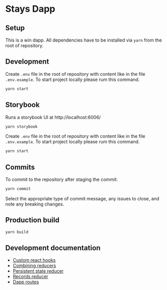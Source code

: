 # Stays Dapp

## Setup

This is a win dapp.
All dependencies have to be installed via `yarn` from the root of repository.

## Development

Create  `.env` file in the root of repository with content like in the file `.env.example`. To start project locally please rum this command.
```bash
yarn start
```

## Storybook

Runs a storybook UI at http://localhost:6006/
```bash
yarn storybook
```

Create  `.env` file in the root of repository with content like in the file `.env.example`. To start project locally please rum this command.
```bash
yarn start
```

## Commits

To commit to the repository after staging the commit:

```bash
yarn commit
```

Select the appropriate type of commit message, any issues to close, and note any breaking
changes.
## Production build

```bash
yarn build
```

## Development documentation

- [Custom react hooks](docs/hooks.md)
- [Combining reducers](docs/combineReducers.md)
- [Persistent state reducer](docs/localStorage.md)
- [Records reducer](docs/records.md)
- [Dapp routes](docs/routes.md)
